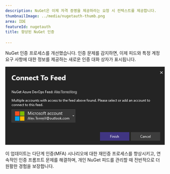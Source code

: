 ```yaml
---
description: NuGet은 이제 자격 증명을 제공하라는 요청 시 컨텍스트를 제공합니다.
thumbnailImage: ../media/nugetauth-thumb.png
area: IDE
featureId: nugetauth
title: 향상된 NuGet 인증

---
```



NuGet 인증 프로세스를 개선했습니다. 인증 문제를 감지하면, 이제 피드와 특정 계정 요구 사항에 대한 정보를 제공하는 새로운 인증 대화 상자가 표시됩니다.

![NuGet 인증 대화 상자](../media/nugetauthdialog.png)

이 업데이트는 다단계 인증(MFA) 시나리오에 대한 재인증 프로세스를 향상시키고, 연속적인 인증 프롬프트 문제를 해결하며, 개인 NuGet 피드를 관리할 때 전반적으로 더 원활한 경험을 보장합니다.
